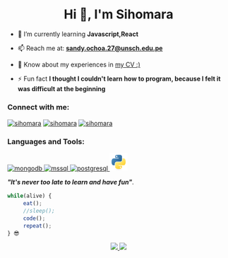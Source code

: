 <h1 align="center">Hi 👋, I'm Sihomara</h1>

- 🌱 I’m currently learning **Javascript,React**

- 📫 Reach me at: **sandy.ochoa.27@unsch.edu.pe**

- 📄 Know about my experiences in [my CV :)](https://sihomasa.github.io/curriculumsihomara.github.io/)

- ⚡ Fun fact **I thought I couldn't learn how to program, because I felt it was difficult at the beginning**


<h3 align="left">Connect with me:</h3>
<p align="left">
<a href="https://linkedin.com/in/sihomara-sandy-ochoa-cisneros/" target="blank"><img align="center" src="https://raw.githubusercontent.com/rahuldkjain/github-profile-readme-generator/master/src/images/icons/Social/linked-in-alt.svg" alt="sihomara" height="30" width="40" /></a>
<a href="https://kaggle.com/sihomaraochoa" target="blank"><img align="center" src="https://raw.githubusercontent.com/rahuldkjain/github-profile-readme-generator/master/src/images/icons/Social/kaggle.svg" alt="sihomara" height="30" width="40" /></a>
<a href="https://instagram.com/sihomaochoa" target="blank"><img align="center" src="https://raw.githubusercontent.com/rahuldkjain/github-profile-readme-generator/master/src/images/icons/Social/instagram.svg" alt="sihomara" height="30" width="40" /></a>
</p>

<h3 align="left">Languages and Tools:</h3>
<p align="left"> <a href="https://www.javascript.com/" target="_blank" rel="noreferrer"> <img src="https://code.visualstudio.com/assets/icons/file-icons/javascript.svg" alt="mongodb" width="40" height="40"/> </a> <a href="https://www.microsoft.com/en-us/sql-server" target="_blank" rel="noreferrer"> <img src="https://www.svgrepo.com/show/303229/microsoft-sql-server-logo.svg" alt="mssql" width="40" height="40"/> </a> <a href="https://www.java.com/es/" target="_blank" rel="noreferrer"> <img src="https://1000marcas.net/wp-content/uploads/2020/11/Java-logo.png" alt="postgresql" width="40" height="40"/> </a> <a href="https://www.python.org" target="_blank" rel="noreferrer"> <img src="https://raw.githubusercontent.com/devicons/devicon/master/icons/python/python-original.svg" alt="python" width="40" height="40"/> </a> </p>

***"It's never too late to learn and have fun"***.
```js
while(alive) {
     eat();
     //sleep();
     code();
     repeat();
} 😎
```
<p align="center">
     <a href="https://github.com/SihomaSa">
       <img height="180em" src="https://github-readme-stats.vercel.app/api?username=manuosmx&show_icons=true&theme=chartreuse-dark&bg_color=30,5C258D,4389A2&disable_animations=false"/>
       <img height="180em" src="https://github-readme-stats.vercel.app/api/top-langs/?username=manuosmx&layout=compact&title_color=FFFFFF&theme=algolia&bg_color=30,FF0099,00416A&line_height=200&custom_title=My-Top-Languages"/>
     </a>
</p>

